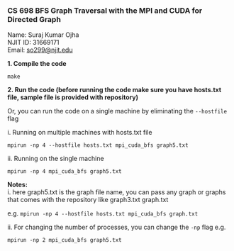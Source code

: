 ### CS 698 BFS Graph Traversal with the MPI and CUDA for Directed Graph

Name: Suraj Kumar Ojha <br>
NJIT ID: 31669171 <br>
Email: so299@njit.edu <br>


<b>1. Compile the code</b>

`make`

<b>2. Run the code (before running the code make sure you have hosts.txt file, sample file is provided with repository) </b>

Or, you can run the code on a single machine by eliminating the `--hostfile` flag

i. Running on multiple machines with hosts.txt file

`mpirun -np 4 --hostfile hosts.txt mpi_cuda_bfs graph5.txt`

ii. Running on the single machine

`mpirun -np 4 mpi_cuda_bfs graph5.txt`


<b>Notes: </b> <br>
i. here graph5.txt is the graph file name, you can pass any graph or graphs that comes with the repository like graph3.txt graph.txt

e.g. `mpirun -np 4 --hostfile hosts.txt mpi_cuda_bfs graph.txt`


ii. For changing the number of processes, you can change the `-np` flag e.g.

`mpirun -np 2 mpi_cuda_bfs graph5.txt`
